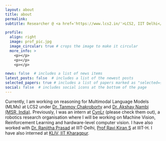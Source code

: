 ```yaml
---
layout: about
title: about
permalink: 
subtitle: Researcher @ <a href='https://www.lcs2.in/'>LCS2, IIT Delhi</a>, Alum @ MIT, Manipal

profile:
  align: right
  image: prof_pic.jpg
  image_circular: true # crops the image to make it circular
  more_info: >
    <p></p>
    <p></p>
    <p></p>

news: false  # includes a list of news items
latest_posts: false  # includes a list of the newest posts
selected_papers: true # includes a list of papers marked as "selected={true}"
social: false  # includes social icons at the bottom of the page
---
```

Currently, I am working on reasoning for Multimodal Language Models (MLMs) at LCS2 under [Dr. Tanmoy Chakroborty](https://tanmoychak.com/) and [Dr. Akshay Nambi (MSR, India)](https://tanmoychak.com/). Previously, I was an intern at [CynLr](https://www.cynlr.com/) (please check them out), a robotics research organisation where I will be working on Machine Vision, Reinforcement Learning and hardware-level computer vision. I have also worked with [Dr. Ranjitha Prasad](https://sites.google.com/site/ranjithap/home) at IIIT-Delhi, [Prof Ravi Kiran S](https://ravika.github.io/) at IIIT-H. I have also interned at [KLIV, IIT Kharagpur](https://iitkliv.github.io/).
